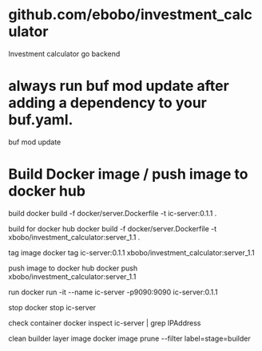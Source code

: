 # github.com/ebobo/investment_calculator

Investment calculator go backend

# always run buf mod update after adding a dependency to your buf.yaml.

buf mod update

# Build Docker image / push image to docker hub

build
docker build -f docker/server.Dockerfile -t ic-server:0.1.1 .

build for docker hub
docker build -f docker/server.Dockerfile -t xbobo/investment_calculator:server_1.1 .

tag image
docker tag ic-server:0.1.1 xbobo/investment_calculator:server_1.1

push image to docker hub
docker push xbobo/investment_calculator:server_1.1

run
docker run -it --name ic-server -p9090:9090 ic-server:0.1.1

stop
docker stop ic-server

check container
docker inspect ic-server | grep IPAddress

clean builder layer image
docker image prune --filter label=stage=builder
